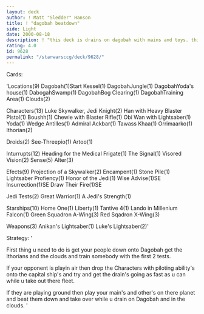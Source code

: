 ```yaml
---
layout: deck
author: ! Matt "Sledder" Hanson
title: ! "dagobah beatdown"
side: Light
date: 2000-08-18
description: ! "this deck is drains on dagobah with mains and toys. this is a first try with this deck so i'd appreciate any help/advice u could give me."
rating: 4.0
id: 9628
permalink: "/starwarsccg/deck/9628/"
---
```

Cards: 

'Locations(9)
Dagobah(1)Start
Kessel(1)
DagobahJungle(1)
DagobahYoda's house(1)
DabogahSwamp(1)
DagobahBog Clearing(1)
DagobahTraining Area(1)
Clouds(2)

Characters(13)
Luke Skywalker, Jedi Knight(2)
Han with Heavy Blaster Pistol(1)
Boushh(1)
Chewie with Blaster Rifle(1)
Obi Wan with Lightsaber(1)
Yoda(1)
Wedge Antilles(1)
Admiral Ackbar(1)
Tawass Khaa(1)
Orrimaarko(1)
Ithorian(2)

Droids(2)
See-Threepio(1)
Artoo(1)

Inturrupts(12)
Heading for the Medical Frigate(1)
The Signal(1)
Visored Vision(2)
Sense(5)
Alter(3)

Efects(9)
Projection of a Skywalker(2)
Encampent(1)
Stone Pile(1)
Lightsaber Profiency(1)
Honor of the Jedi(1)
Wise Advise(1)SE
Insurrection(1)SE
Draw Their Fire(1)SE

Jedi Tests(2)
Great Warrior(1)
A Jedi's Strength(1)

Starships(10)
Home One(1)
Liberty(1)
Tantive 4(1)
Lando in Millenium Falcon(1)
Green Squadron A-Wing(3)
Red Sqadron X-Wing(3)

Weapons(3)
Anikan's Lightsaber(1)
Luke's Lightsaber(2)'

Strategy: '

First thing u need to do is get your people down onto Dagobah get the Ithorians and the clouds and train somebody with the first 2 tests.

If your opponent is playin air then drop the Characters with piloting ability's onto the capital ship's and try and get the drain's going as fast as u can while u take out there fleet.

If they are playing ground then play your main's and other's on there planet and beat them down and take over while u drain on Dagobah and in the clouds.
'

